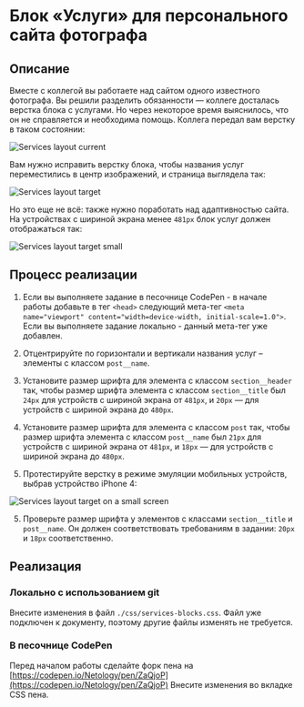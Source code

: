 # Блок «Услуги» для персонального сайта фотографа

## Описание

Вместе с коллегой вы работаете над сайтом одного известного фотографа. Вы решили разделить обязанности — коллеге досталась верстка блока с услугами. Но через некоторое время выяснилось, что он не справляется и необходима помощь. Коллега передал вам верстку в таком состоянии:

![Services layout current](../../sources/media-features-services-current.jpg)

Вам нужно исправить верстку блока, чтобы названия услуг переместились в центр изображений, и страница выглядела так:

![Services layout target](../../sources/media-features-services-target.jpg)

Но это еще не всё: также нужно поработать над адаптивностью сайта. На устройствах с шириной экрана менее `481px` блок услуг должен отображаться так:

![Services layout target small](../../sources/media-features-services-small.jpg)

## Процесс реализации
1. Если вы выполняете задание в песочнице CodePen - в начале работы добавьте в тег `<head>` следующий мета-тег `<meta name="viewport" content="width=device-width, initial-scale=1.0">`. Если вы выполняете задание локально - данный мета-тег уже добавлен.

2. Отцентрируйте по горизонтали и вертикали названия услуг – элементы с классом `post__name`.

3. Установите размер шрифта для элемента с классом `section__header` так, чтобы размер шрифта элемента с классом `section__title` был `24px` для устройств с шириной экрана от `481px`, и `20px` — для устройств с шириной экрана до `480px`.

4. Установите размер шрифта для элемента с классом `post` так, чтобы размер шрифта элемента с классом `post__name` был `21px` для устройств с шириной экрана от `481px`, и `18px` — для устройств с шириной экрана до `480px`.

5. Протестируйте верстку в режиме эмуляции мобильных устройств, выбрав устройство iPhone 4:
 
![Services layout target on a small screen](../../sources/media-features-services-step0.jpg)

5. Проверьте размер шрифта у элементов с классами `section__title` и `post__name`. Он должен соответствовать требованиям в задании: `20px` и `18px` соответственно.

## Реализация

### Локально с использованием git

Внесите изменения в файл `./css/services-blocks.css`. Файл уже подключен к документу, поэтому другие файлы изменять не требуется.

### В песочнице CodePen

Перед началом работы сделайте форк пена на [https://codepen.io/Netology/pen/ZaQjoP](https://codepen.io/Netology/pen/ZaQjoP)
Внесите изменения во вкладке CSS пена.